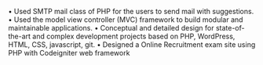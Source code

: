 
•	Used SMTP mail class of PHP for the users to send mail with suggestions.
•	Used the model view controller (MVC) framework to build modular and maintainable applications.
•	Conceptual and detailed design for state-of-the-art and complex development projects based on PHP, WordPress, HTML, CSS, javascript, git.
•	Designed a Online Recruitment exam site using PHP with Codeigniter web framework 
